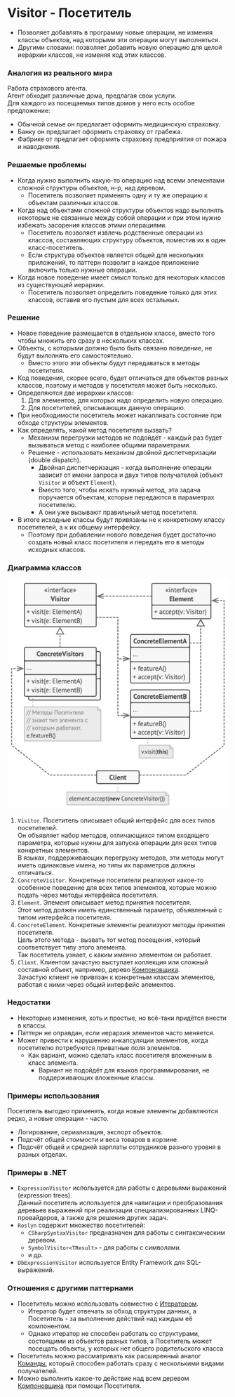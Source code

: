﻿# Visitor - Посетитель
* Позволяет добавлять в программу новые операции, не изменяя классы объектов, над которыми эти операции могут выполняться.
* Другими словами: позволяет добавить новую операцию для целой иерархии классов, не изменяя код этих классов.

### Аналогия из реального мира
Работа страхового агента.  
Агент обходит различные дома, предлагая свои услуги.  
Для каждого из посещаемых типов домов у него есть особое предложение:
* Обычной семье он предлагает оформить медицинскую страховку.
* Банку он предлагает оформить страховку от грабежа.
* Фабрике от предлагает оформить страховку предприятия от пожара и наводнения.

### Решаемые проблемы
* Когда нужно выполнить какую-то операцию над всеми элементами сложной структуры объектов, н-р, над деревом.
  * Посетитель позволяет применять одну и ту же операцию к объектам различных классов.
* Когда над объектами сложной структуры объектов надо выполнять некоторые не связанные между собой операции и при этом нужно избежать засорения классов этими операциями.
  * Посетитель позволяет извлечь родственные операции из классов, составляющих структуру объектов, поместив их в один класс-посетитель.
  * Если структура объектов является общей для нескольких приложений, то паттерн позволит в каждое приложение включить только нужные операции.
* Когда новое поведение имеет смысл только для некоторых классов из существующей иерархии.
  * Посетитель позволяет определить поведение только для этих классов, оставив его пустым для всех остальных.

### Решение
* Новое поведение размещается в отдельном классе, вместо того чтобы множить его сразу в нескольких классах.
* Объекты, с которыми должно было быть связано поведение, не будут выполнять его самостоятельно.
  * Вместо этого эти объекты будут передаваться в методы посетителя.
* Код поведения, скорее всего, будет отличаться для объектов разных классов, поэтому и методов у посетителя может быть несколько.
* Определяются две иерархии классов:
  1. Для элементов, для которых надо определить новую операцию.
  2. Для посетителей, описывающих данную операцию.
* При необходимости посетитель может накапливать состояние при обходе структуры элементов.
* Как определять, какой метод посетителя вызвать?
  * Механизм перегрузки методов не подойдёт - каждый раз будет вызываться метод с наиболее общими параметрами.
  * Решение - использовать механизм двойной диспетчеризации (double dispatch).
    * Двойная диспетчеризация - когда выполнение операции зависит от имени запроса и двух типов получателей (объект `Visitor` и объект `Element`).
    * Вместо того, чтобы искать нужный метод, эта задача поручается объектам, которые передаются в параметрах посетителю.
    * А они уже вызывают правильный метод посетителя.
* В итоге исходные классы будут привязаны не к конкретному классу посетителей, а к их общему интерфейсу.
  * Поэтому при добавлении нового поведения будет достаточно создать новый класс посетителя и передать его в методы исходных классов.

### Диаграмма классов
![Class diagram](Visitor.jpg)
1. `Visitor`. Посетитель описывает общий интерфейс для всех типов посетителей.  
Он объявляет набор методов, отличающихся типом входящего параметра, которые нужны для запуска операции для всех типов конкретных элементов.  
В языках, поддерживающих перегрузку методов, эти методы могут иметь одинаковые имена, но типы их параметров должны отличаться.
2. `ConcreteVisitor`. Конкретные посетители реализуют какое-то особенное поведение для всех типов элементов, которые можно подать через методы интерфейса посетителя.
3. `Element`. Элемент описывает метод принятия посетителя.  
Этот метод должен иметь единственный параметр, объявленный с типом интерфейса посетителя.
4. `ConcreteElement`. Конкретные элементы реализуют методы принятия посетителя.  
Цель этого метода - вызвать тот метод посещения, который соответствует типу этого элемента.  
Так посетитель узнает, с каким именно элементом он работает.
5. `Client`. Клиентом зачастую выступает коллекция или сложный составной объект, например, дерево [Компоновщика](../Composite/Composite.md).  
Зачастую клиент не привязан к конкретным классам элементов, работая с ними через общий интерфейс элементов.

### Недостатки
* Некоторые изменения, хоть и простые, но всё-таки придётся внести в классы.
* Паттерн не оправдан, если иерархия элементов часто меняется.
* Может привести к нарушению инкапсуляции элементов, когда посетителю потребуются приватные поля элементов.
  * Как вариант, можно сделать класс посетителя вложенным в класс элемента.
    * Вариант не подойдёт для языков программирования, не поддерживающих вложенные классы.

### Примеры использования
Посетитель выгодно применять, когда новые элементы добавляются редко, а новые операции - часто.
* Логирование, сериализация, экспорт объектов.
* Подсчёт общей стоимости и веса товаров в корзине.
* Подсчёт общей и средней зарплаты сотрудников разного уровня в разных отделах.

### Примеры в .NET
* `ExpressionVisitor` используется для работы с деревьями выражений (expression trees).  
Данный посетитель используется для навигации и преобразования деревьев выражений при реализации специализированных LINQ-провайдеров, а также для решения других задач.
* `Roslyn` содержит множество посетителей:
  * `CSharpSyntaxVisitor` предназначен для работы с синтаксическим деревом.
  * `SymbolVisitor<TResult>` - для работы с символами.
  * и др.
* `DbExpressionVisitor` используется Entity Framework для SQL-выражений.

### Отношения с другими паттернами
* Посетитель можно использовать совместно с [Итератором](../Iterator/Iterator.md).
  * Итератор будет отвечать за обход структуры данных, а Посетитель - за выполнение действий над каждым её компонентом.
  * Однако итератор не способен работать со структурами, состоящими из объектов разных типов, а Посетитель может посещать объекты, у которых нет общего родительского класса
* Посетитель можно рассматривать как расширенный аналог [Команды](../Command/Command.md), который способен работать сразу с несколькими видами получателей.
* Можно выполнить какое-то действие над всем деревом [Компоновщика](../Composite/Composite.md) при помощи Посетителя.
